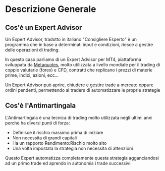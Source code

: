 # Descrizione Generale

## Cos'è un Expert Advisor

Un Expert Advisor, tradotto in italiano "Consigliere Esperto" è un programma che in base a determinati input e condizioni, riesce a gestire delle operazioni di trading.

In questo caso parliamo di un Expert Advisor per MT4, piattaforma sviluppata da [Metaquotes](https://metatrader4.com), molto utilizzata a livello mondiale per il trading di coppie valutarie (forex) e CFD, contratti che replicano i prezzi di materie prime, indici, azioni, ecc...

Un Expert Advisor può aprire, chiudere e gestire trade a mercato oppure ordini pendenti, permettendo ai traders di automatizzare le proprie strategie

## Cos'è l'Antimartingala

L'Antimartingala è una tecnica di trading molto utilizzata negli ultimi anni perchè ha diversi punti di forza:
 - Definisce il rischio massimo prima di iniziare
 - Non necessita di grandi capitali
 - Ha un rapporto Rendimento:Rischio molto alto
 - Una volta impostata la strategia non necessita di attenzioni

Questo Expert automatizza completamente questa strategia agganciandosi ad un primo trade ed aprendo in autonomia i trade successivi

